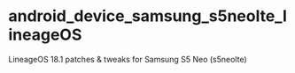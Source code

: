 # android_device_samsung_s5neolte_lineageOS
LineageOS 18.1 patches &amp; tweaks for Samsung S5 Neo (s5neolte)
